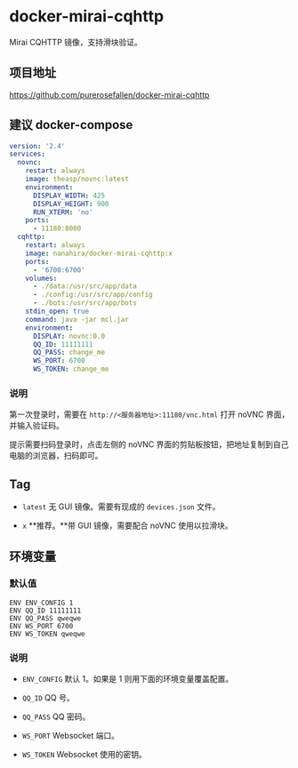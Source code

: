 # docker-mirai-cqhttp

Mirai CQHTTP 镜像，支持滑块验证。

## 项目地址

https://github.com/purerosefallen/docker-mirai-cqhttp

## 建议 docker-compose

```yaml
version: '2.4'
services:
  novnc:
    restart: always
    image: theasp/novnc:latest
    environment:
      DISPLAY_WIDTH: 425
      DISPLAY_HEIGHT: 900
      RUN_XTERM: 'no'
    ports:
      - 11180:8080
  cqhttp:
    restart: always
    image: nanahira/docker-mirai-cqhttp:x
    ports:
      - '6700:6700'
    volumes:
      - ./data:/usr/src/app/data
      - ./config:/usr/src/app/config
      - ./bots:/usr/src/app/bots
    stdin_open: true
    command: java -jar mcl.jar
    environment:
      DISPLAY: novnc:0.0
      QQ_ID: 11111111
      QQ_PASS: change_me
      WS_PORT: 6700
      WS_TOKEN: change_me
```

### 说明

第一次登录时，需要在 `http://<服务器地址>:11180/vnc.html` 打开 noVNC 界面，并输入验证码。

提示需要扫码登录时，点击左侧的 noVNC 界面的剪贴板按钮，把地址复制到自己电脑的浏览器，扫码即可。

## Tag

* `latest` 无 GUI 镜像。需要有现成的 `devices.json` 文件。

* `x` **推荐。**带 GUI 镜像，需要配合 noVNC 使用以拉滑块。

## 环境变量

### 默认值

```
ENV ENV_CONFIG 1
ENV QQ_ID 11111111
ENV QQ_PASS qweqwe
ENV WS_PORT 6700
ENV WS_TOKEN qweqwe
```

### 说明

* `ENV_CONFIG` 默认 1。如果是 1 则用下面的环境变量覆盖配置。

* `QQ_ID` QQ 号。

* `QQ_PASS` QQ 密码。

* `WS_PORT` Websocket 端口。

* `WS_TOKEN` Websocket 使用的密钥。
